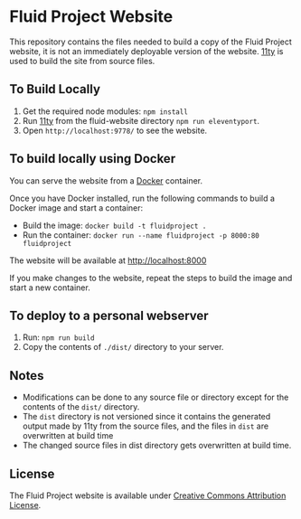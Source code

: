 # Fluid Project Website

This repository contains the files needed to build a copy of the Fluid Project website, it is not an immediately deployable version of the website.
[11ty](http://11ty.dev/) is used to build the site from source files.

## To Build Locally

1. Get the required node modules: `npm install`
1. Run [11ty](http://11ty.dev) from the fluid-website directory `npm run eleventyport`.
1. Open `http://localhost:9778/` to see the website.

## To build locally using Docker

You can serve the website from a [Docker](https://docs.docker.com/get-docker) container.

Once you have Docker installed, run the following commands to build a Docker image and start a container:

* Build the image: `docker build -t fluidproject .`
* Run the container: `docker run --name fluidproject -p 8000:80 fluidproject`

The website will be available at [http://localhost:8000](http://localhost:8000)

If you make changes to the website, repeat the steps to build the image and start a new container.

## To deploy to a personal webserver

1. Run: `npm run build`
1. Copy the contents of `./dist/` directory to your server.

## Notes

-  Modifications can be done to any source file or directory except for the contents of the `dist/` directory.
-  The `dist` directory is not versioned since it contains the generated output made by 11ty from the source files, and the files in `dist` are overwritten at build time
-  The changed source files in dist directory gets overwritten at build time.

## License

The Fluid Project website is available under [Creative Commons Attribution License](http://creativecommons.org/licenses/by/4.0/).
